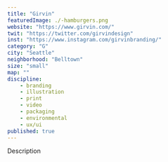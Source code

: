 ```yaml
---
title: "Girvin"
featuredImage: ./-hamburgers.png
website: "https://www.girvin.com/"
twit: "https://twitter.com/girvindesign"
inst: "https://www.instagram.com/girvinbranding/"
category: "G"
city: "Seattle"
neighborhood: "Belltown"
size: "small"
map: ""
discipline:
    - branding
    - illustration
    - print
    - video
    - packaging
    - environmental
    - ux/ui
published: true
---
```


Description

